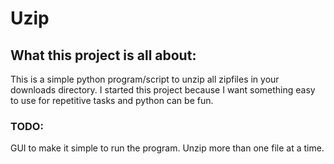 # Uzip

## What this project is all about:

This is a simple python program/script to unzip all zipfiles in your downloads directory.
I started this project because I want something easy to use for repetitive tasks and python can be fun.

### TODO:

GUI to make it simple to run the program.
Unzip more than one file at a time.
